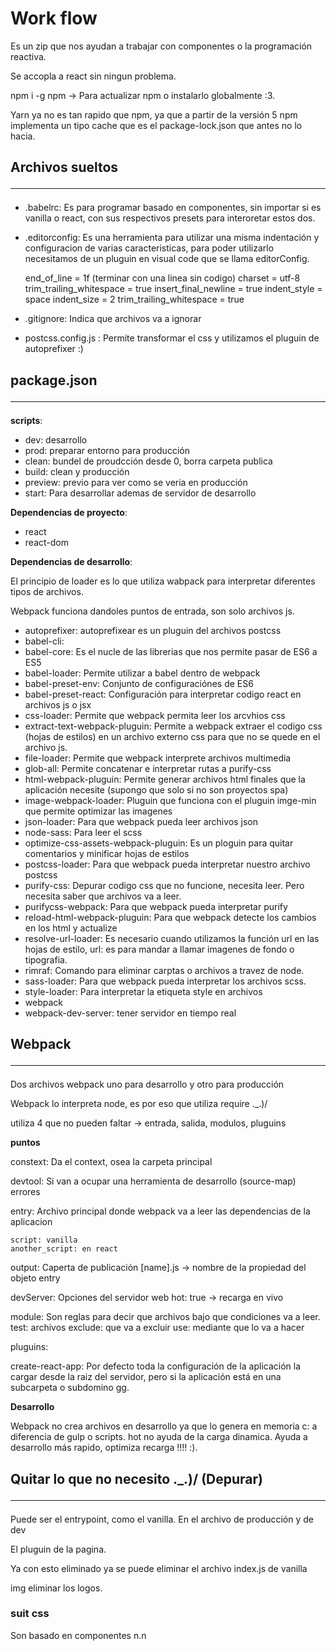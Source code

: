 
# Work flow

Es un zip que nos ayudan a trabajar con componentes o la programación reactiva.

Se accopla a react sin ningun problema.

npm i -g npm -> Para actualizar npm o instalarlo globalmente :3.

Yarn ya no es tan rapido que npm, ya que a partir de la versión 5 npm implementa un tipo cache que es el package-lock.json que antes no lo hacia.


## Archivos sueltos <hr>

* .babelrc: Es para programar basado en componentes, sin importar si es vanilla o react, con sus respectivos presets para interoretar estos dos.

* .editorconfig: Es una herramienta para utilizar una misma indentación y configuracion de varias caracteristicas, para poder utilizarlo necesitamos de un pluguin en visual code que se llama editorConfig.

    end_of_line = 1f (terminar con una linea sin codigo)
    charset = utf-8
    trim_trailing_whitespace = true
    insert_final_newline = true
    indent_style = space
    indent_size = 2
    trim_trailing_whitespace = true

* .gitignore: Indica que archivos va a ignorar

* postcss.config.js : Permite transformar el css y utilizamos el pluguin de autoprefixer :)

## package.json <hr>

**scripts**:

* dev: desarrollo
* prod: preparar entorno para producción
* clean: bundel de proudcción desde 0, borra carpeta publica
* build: clean y producción
* preview: previo para ver como se veria en producción
* start: Para desarrollar ademas de servidor de desarrollo

**Dependencias de proyecto**:

* react
* react-dom

**Dependencias de desarrollo**:

El principio de loader es lo que utiliza wabpack para interpretar diferentes tipos de archivos.

Webpack funciona dandoles puntos de entrada, son solo archivos js.

* autoprefixer: autoprefixear es un pluguin del archivos postcss
* babel-cli:
* babel-core: Es el nucle de las librerias que nos permite pasar de ES6 a ES5
* babel-loader: Permite utilizar a babel dentro de webpack
* babel-preset-env: Conjunto de configuraciónes de ES6
* babel-preset-react: Configuración para interpretar codigo react en archivos js o jsx
* css-loader: Permite que webpack permita leer los arcvhios css
* extract-text-webpack-pluguin: Permite a webpack extraer el codigo css (hojas de estilos) en un archivo externo css para que no se quede en el archivo js.
* file-loader: Permite que webpack interprete archivos multimedia
* glob-all: Permite concatenar e interpretar rutas a purify-css
* html-webpack-pluguin: Permite generar archivos html finales que la aplicación necesite (supongo que solo si no son proyectos spa)
* image-webpack-loader: Pluguin que funciona con el pluguin imge-min que permite optimizar las imagenes
* json-loader: Para que webpack pueda leer archivos json
* node-sass: Para leer el scss
* optimize-css-assets-webpack-pluguin: Es un ploguin para quitar comentarios y minificar hojas de estilos
* postcss-loader: Para que webpack pueda interpretar nuestro archivo postcss
* purify-css: Depurar codigo css que no funcione, necesita leer. Pero necesita saber que archivos va a leer.
* purifycss-webpack: Para que webpack pueda interpretar purify
* reload-html-webpack-pluguin: Para que webpack detecte los cambios en los html y actualize
* resolve-url-loader: Es necesario cuando utilizamos la función url en las hojas de estilo, url: es para mandar a llamar imagenes de fondo o tipografia.
* rimraf: Comando para eliminar carptas o archivos a travez de node.
* sass-loader: Para que webpack pueda interpretar los archivos scss.
* style-loader: Para interpretar la etiqueta style en archivos
* webpack
* webpack-dev-server: tener servidor en tiempo real

## Webpack <hr>

Dos archivos webpack uno para desarrollo y otro para producción

Webpack lo interpreta node, es por eso que utiliza require ._.)/

utiliza 4 que no pueden faltar -> entrada, salida, modulos, pluguins

**puntos**

constext: Da el context, osea la carpeta principal

devtool: Si van a ocupar una herramienta de desarrollo (source-map) errores

entry: Archivo principal donde webpack va a leer las dependencias de la aplicacion

    script: vanilla
    another_script: en react

output: Caperta de publicación
    [name].js -> nombre de la propiedad del objeto entry

devServer: Opciones del servidor web
    hot: true -> recarga en vivo

module: Son reglas para decir que archivos bajo que condiciones va a leer.
    test: archivos
    exclude: que va a excluir
    use: mediante que lo va a hacer

pluguins:


create-react-app: Por defecto toda la configuración de la aplicación la cargar desde la raiz del servidor, pero si la aplicación está en una subcarpeta o subdomino gg.


**Desarrollo**

Webpack no crea archivos en desarrollo ya que lo genera en memoria c: a diferencia de gulp o scripts.
hot no ayuda de la carga dinamica. Ayuda a desarrollo más rapido, optimiza recarga !!!! :).


## Quitar lo que no necesito ._.)/ (Depurar) <hr>

Puede ser el entrypoint, como el vanilla. En el archivo de producción y de dev

El pluguin de la pagina.

Ya con esto eliminado ya se puede eliminar el archivo index.js de vanilla

img eliminar los logos.



### suit css

Son basado en componentes n.n
